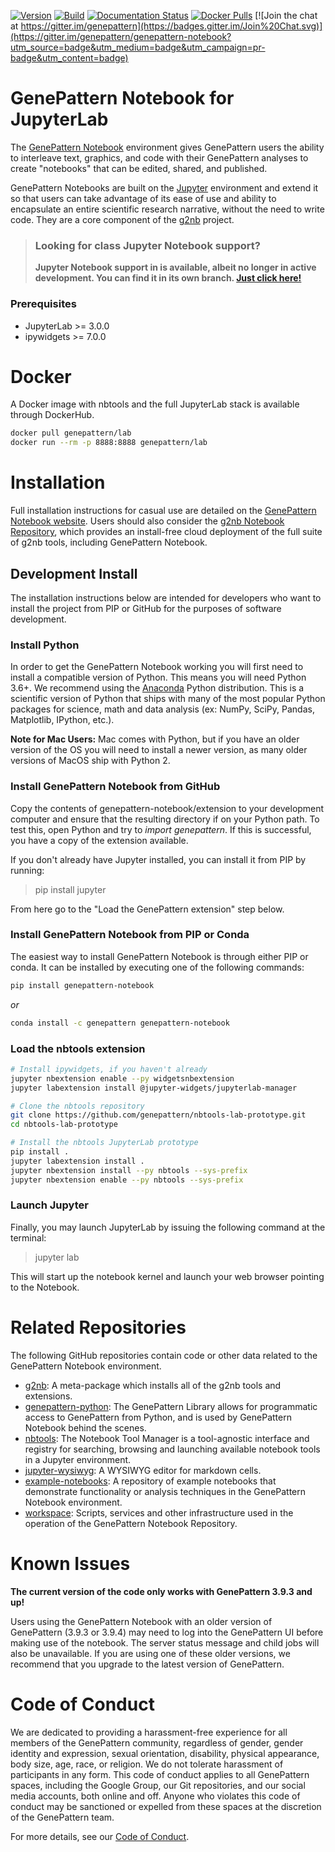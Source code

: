 [![Version](https://img.shields.io/pypi/v/genepattern-notebook.svg)](https://pypi.python.org/pypi/genepattern-notebook)
[![Build](https://travis-ci.org/genepattern/genepattern-notebook.svg?branch=master)](https://travis-ci.org/genepattern/genepattern-notebook)
[![Documentation Status](https://img.shields.io/badge/docs-latest-brightgreen.svg?style=flat)](http://genepattern-notebook.org/programmatic/)
[![Docker Pulls](https://img.shields.io/docker/pulls/genepattern/genepattern-notebook.svg)](https://hub.docker.com/r/genepattern/genepattern-notebook/)
[![Join the chat at https://gitter.im/genepattern](https://badges.gitter.im/Join%20Chat.svg)](https://gitter.im/genepattern/genepattern-notebook?utm_source=badge&utm_medium=badge&utm_campaign=pr-badge&utm_content=badge)

GenePattern Notebook for JupyterLab
====================

The [GenePattern Notebook](http://www.genepattern-notebook.org) 
environment gives GenePattern users the ability to interleave text, graphics, and code with 
their GenePattern analyses to create "notebooks" that can be edited, shared, and published. 

GenePattern Notebooks are built on the [Jupyter](https://jupyter.org/) environment 
and extend it so that users can take advantage of its ease of use and ability to encapsulate 
an entire scientific research narrative, without the need to write code. They are a core 
component of the [g2nb](https://github.com/g2nb) project.

> ### **Looking for class Jupyter Notebook support?**
> **Jupyter Notebook support in is available, albeit no longer in active development. You can 
> find it in its own branch. [Just click here!](https://github.com/genepattern/genepattern-notebook/tree/notebook)**


### **Prerequisites**

* JupyterLab >= 3.0.0
* ipywidgets >= 7.0.0

# Docker

A Docker image with nbtools and the full JupyterLab stack is available through DockerHub.

```bash
docker pull genepattern/lab
docker run --rm -p 8888:8888 genepattern/lab
```

# Installation

Full installation instructions for casual use are detailed on the 
[GenePattern Notebook website](http://www.genepattern-notebook.org/install/). Users should 
also consider the [g2nb Notebook Repository](https://notebook.genepattern.org), which 
provides an install-free cloud deployment of the full suite of g2nb tools, including GenePattern Notebook.

## Development Install

The installation instructions below are intended for developers who want to install the 
project from PIP or GitHub for the purposes of software development.

### Install Python

In order to get the GenePattern Notebook working you will first need to install a compatible 
version of Python. This means you will need Python 3.6+. We recommend using the 
[Anaconda](https://www.anaconda.com/download/#macos) Python distribution. This is 
a scientific version of Python that ships with many of the most popular Python packages for 
science, math and data analysis (ex: NumPy, SciPy, Pandas, Matplotlib, IPython, etc.).

**Note for Mac Users:** Mac comes with Python, but if you have an older version of the OS 
you will need to install a newer version, as many older versions of MacOS ship with Python 2.

### Install GenePattern Notebook from GitHub

Copy the contents of genepattern-notebook/extension to your development computer and ensure 
that the resulting directory if on your Python path. To test this, open Python and try to 
*import genepattern*. If this is successful, you have a copy of the extension available.

If you don't already have Jupyter installed, you can install it from PIP by running:

> pip install jupyter

From here go to the "Load the GenePattern extension" step below.

### Install GenePattern Notebook from PIP or Conda

The easiest way to install GenePattern Notebook is through either PIP or conda. It can be installed by 
executing one of the following commands:

```bash
pip install genepattern-notebook
```

*or*

```bash
conda install -c genepattern genepattern-notebook
```

### Load the nbtools extension

```bash
# Install ipywidgets, if you haven't already
jupyter nbextension enable --py widgetsnbextension
jupyter labextension install @jupyter-widgets/jupyterlab-manager

# Clone the nbtools repository
git clone https://github.com/genepattern/nbtools-lab-prototype.git
cd nbtools-lab-prototype

# Install the nbtools JupyterLab prototype
pip install .
jupyter labextension install .
jupyter nbextension install --py nbtools --sys-prefix
jupyter nbextension enable --py nbtools --sys-prefix
```

### Launch Jupyter

Finally, you may launch JupyterLab by issuing the following command at the terminal:

> jupyter lab

This will start up the notebook kernel and launch your web browser pointing to the Notebook.

# Related Repositories

The following GitHub repositories contain code or other data related to the GenePattern 
Notebook environment.

* [g2nb](https://github.com/g2nb/g2nb): A meta-package which installs all of the g2nb tools and extensions.
* [genepattern-python](https://github.com/genepattern/genepattern-python): The GenePattern 
    Library allows for programmatic access to GenePattern from Python, and is used by 
    GenePattern Notebook behind the scenes.
* [nbtools](https://github.com/g2nb/nbtools): The Notebook Tool Manager 
    is a tool-agnostic interface and registry for searching, browsing and launching available 
    notebook tools in a Jupyter environment.
* [jupyter-wysiwyg](https://github.com/g2nb/jupyter-wysiwyg): A WYSIWYG editor for 
    markdown cells.
* [example-notebooks](https://github.com/g2nb/example-notebooks): A repository of example notebooks that 
    demonstrate functionality or analysis techniques in the GenePattern Notebook environment.
* [workspace](https://github.com/g2nb/workspace): Scripts, services 
    and other infrastructure used in the operation of the GenePattern Notebook Repository.

# Known Issues

**The current version of the code only works with GenePattern 3.9.3 and up!**

Users using the GenePattern Notebook with an older version of GenePattern (3.9.3 or 3.9.4) may
need to log into the GenePattern UI before making use of the notebook. The server status 
message and child jobs will also be unavailable. If you are using one of these older versions,
we recommend that you upgrade to the latest version of GenePattern.

# Code of Conduct

We are dedicated to providing a harassment-free experience for all members of the GenePattern community, regardless of gender, gender identity and expression, sexual orientation, disability, physical appearance, body size, age, race, or religion. We do not tolerate harassment of participants in any form. This code of conduct applies to all GenePattern spaces, including the Google Group, our Git repositories, and our social media accounts, both online and off. Anyone who violates this code of conduct may be sanctioned or expelled from these spaces at the discretion of the GenePattern team.

For more details, see our [Code of Conduct](https://github.com/genepattern/genepattern-notebook/blob/master/Code_of_Conduct.md).
